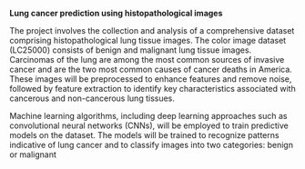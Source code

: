 **Lung cancer prediction using histopathological images**

The project involves the collection and analysis of a comprehensive dataset comprising histopathological lung tissue images. The color image dataset (LC25000) consists of benign and malignant lung tissue images. Carcinomas of the lung are among the most common sources of invasive cancer and are the two most common causes of cancer deaths in America. These images will be preprocessed to enhance features and remove noise, followed by feature extraction to identify key characteristics associated with cancerous and non-cancerous lung tissues.

Machine learning algorithms, including deep learning approaches such as convolutional neural networks (CNNs), will be employed to train predictive models on the dataset. The models will be trained to recognize patterns indicative of lung cancer and to classify images into two categories: benign or malignant

